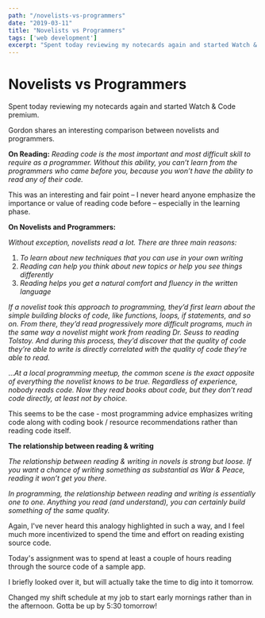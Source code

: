 ```yaml
---
path: "/novelists-vs-programmers"
date: "2019-03-11"
title: "Novelists vs Programmers"
tags: ['web development']
excerpt: "Spent today reviewing my notecards again and started Watch & Code premium."
---
```

# Novelists vs Programmers

Spent today reviewing my notecards again and started Watch & Code premium.

Gordon shares an interesting comparison between novelists and programmers.

**On Reading:** _Reading code is the most important and most difficult skill to require as a programmer. Without this ability, you can&#8217;t learn from the programmers who came before you, because you won&#8217;t have the ability to read any of their code._

This was an interesting and fair point &#8211; I never heard anyone emphasize the importance or value of reading code before &#8211; especially in the learning phase.

**On Novelists and Programmers:**

_Without exception, novelists read a lot. There are three main reasons:_

  1. _To learn about new techniques that you can use in your own writing_
  2. _Reading can help you think about new topics or help you see things differently_
  3. _Reading helps you get a natural comfort and fluency in the written language_

_If a novelist took this approach to programming, they&#8217;d first learn about the simple building blocks of code, like functions, loops, if statements, and so on. From there, they&#8217;d read progressively more difficult programs, much in the same way a novelist might work from reading Dr. Seuss to reading Tolstoy. And during this process, they&#8217;d discover that the quality of code they&#8217;re able to write is directly correlated with the quality of code they&#8217;re able to read._

..._At a local programming meetup, the common scene is the exact opposite of everything the novelist knows to be true. Regardless of experience, nobody reads code. Now they read books about code, but they don&#8217;t read code directly, at least not by choice._

This seems to be the case - most programming advice emphasizes writing code along with coding book / resource recommendations rather than reading code itself.

**The relationship between reading & writing**

_The relationship between reading & writing in novels is strong but loose. If you want a chance of writing something as substantial as War & Peace, reading it won&#8217;t get you there._

_In programming, the relationship between reading and writing is essentially one to one. Anything you read (and understand), you can certainly build something of the same quality._

Again, I've never heard this analogy highlighted in such a way, and I feel much more incentivized to spend the time and effort on reading existing source code. 

Today's assignment was to spend at least a couple of hours reading through the source code of a sample app. 

I briefly looked over it, but will actually take the time to dig into it tomorrow.

Changed my shift schedule at my job to start early mornings rather than in the afternoon. Gotta be up by 5:30 tomorrow!
